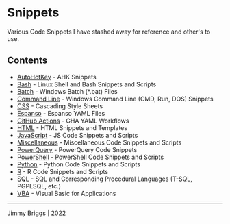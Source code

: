 # Snippets

Various Code Snippets I have stashed away for reference and other's to use.

## Contents

- [AutoHotKey](AutoHotKey) - AHK Snippets
- [Bash](Bash) - Linux Shell and Bash Snippets and Scripts
- [Batch](Batch) - Windows Batch (*.bat) Files
- [Command Line](CommandLine) - Windows Command Line (CMD, Run, DOS) Snippets 
- [CSS](CSS) - Cascading Style Sheets
- [Espanso](Espanso) - Espanso YAML Files
- [GitHub Actions](GitHubActions) - GHA YAML Workflows
- [HTML](HTML) - HTML Snippets and Templates
- [JavaScript](JavaScript) - JS Code Snippets and Scripts
- [Miscellaneous](Miscellaneous) - Miscellaneous Code Snippets and Scripts
- [PowerQuery](PowerQuery) - PowerQuery Code Snippets
- [PowerShell](PowerShell) - PowerShell Code Snippets and Scripts
- [Python](Python) - Python Code Snippets and Scripts 
- [R](R) - R Code Snippets and Scripts
- [SQL](SQL) - SQL and Corresponding Procedural Languages (T-SQL, PGPLSQL, etc.)
- [VBA](VBA) - Visual Basic for Applications

***

Jimmy Briggs | 2022
